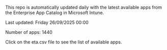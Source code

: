 This repo is automatically updated daily with the latest available apps from the Enterprise App Catalog in Microsoft Intune.

Last updated: Friday 26/09/2025 00:00

Number of apps: 1440

Click on the eta.csv file to see the list of available apps.
